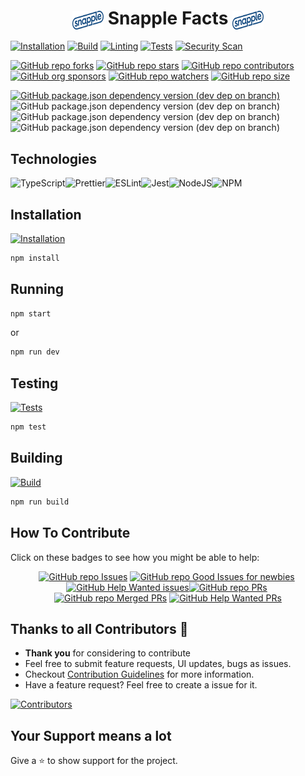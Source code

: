 <h1 align="center"><img src='./src/assets/Snapple_logo_(2020).png' width='50' height='30' align='center' alt='Snapple Logo' />
Snapple Facts
<img src='./src/assets/Snapple_logo_(2020).png' width='50' height='30' align='center' alt='Snapple Logo' />
</h1>

[![Installation](https://github.com/Vaporjawn/snapple-facts/actions/workflows/install.js.yml/badge.svg)](https://github.com/Vaporjawn/snapple-facts/actions/workflows/install.js.yml)
[![Build](https://github.com/Vaporjawn/snapple-facts/actions/workflows/build.js.yml/badge.svg)](https://github.com/Vaporjawn/snapple-facts/actions/workflows/build.js.yml)
[![Linting](https://github.com/Vaporjawn/snapple-facts/actions/workflows/lint.js.yml/badge.svg)](https://github.com/Vaporjawn/snapple-facts/actions/workflows/lint.js.yml)
[![Tests](https://github.com/Vaporjawn/snapple-facts/actions/workflows/tests.js.yml/badge.svg)](https://github.com/Vaporjawn/snapple-facts/actions/workflows/tests.js.yml)
[![Security Scan](https://github.com/Vaporjawn/snapple-facts/actions/workflows/securityScan.yml/badge.svg)](https://github.com/Vaporjawn/snapple-facts/actions/workflows/securityScan.yml)

[![GitHub repo forks](https://img.shields.io/github/forks/Vaporjawn/snapple-facts?style=flat&logo=github&logoColor=whitesmoke&label=Forks)](https://github.com/Vaporjawn/snapple-facts/network)&#160;[![GitHub repo stars](https://img.shields.io/github/stars/Vaporjawn/snapple-facts?style=flat&logo=github&logoColor=whitesmoke&label=Stars)](https://github.com/Vaporjawn/snapple-facts/stargazers)&#160;[![GitHub repo contributors](https://img.shields.io/github/contributors-anon/Vaporjawn/snapple-facts?style=flat&logo=github&logoColor=whitesmoke&label=Contributors)](https://github.com/Vaporjawn/snapple-facts/graphs/contributors)[![GitHub org sponsors](https://img.shields.io/github/sponsors/Vaporjawn?style=flat&logo=github&logoColor=whitesmoke&label=Sponsors)](https://github.com/sponsors/Vaporjawn)&#160;[![GitHub repo watchers](https://img.shields.io/github/watchers/Vaporjawn/snapple-facts?style=flat&logo=github&logoColor=whitesmoke&label=Watchers)](https://github.com/Vaporjawn/snapple-facts/watchers)&#160;[![GitHub repo size](https://img.shields.io/github/repo-size/Vaporjawn/snapple-facts?style=flat&logo=github&logoColor=whitesmoke&label=Repo%20Size)](https://github.com/Vaporjawn/snapple-facts/archive/refs/heads/main.zip)

<!-- add ts node -->

[![GitHub package.json dependency version (dev dep on branch)](https://img.shields.io/github/package-json/dependency-version/Vaporjawn/snapple-facts/dev/typescript/main?style=flat&logo=typescript&logoColor=whitesmoke&label=TypeScript)](https://www.typescriptlang.org/)&#160;![GitHub package.json dependency version (dev dep on branch)](https://img.shields.io/github/package-json/dependency-version/Vaporjawn/snapple-facts/dev/prettier/main?style=flat&logo=prettier&logoColor=whitesmoke&label=Prettier)&#160;![GitHub package.json dependency version (dev dep on branch)](https://img.shields.io/github/package-json/dependency-version/Vaporjawn/snapple-facts/dev/eslint/main?style=flat&logo=eslint&logoColor=whitesmoke&label=ESLint)&#160;![GitHub package.json dependency version (dev dep on branch)](https://img.shields.io/github/package-json/dependency-version/Vaporjawn/snapple-facts/dev/jest/main?style=flat&logo=jest&logoColor=whitesmoke&label=Jest)&#160;

## Technologies

<img alt="TypeScript" src="https://img.shields.io/badge/typescript-%233178C6.svg?style=for-the-badge&logo=typescript&logoColor=white"/><img alt="Prettier" src="https://img.shields.io/badge/prettier-%23F7B93E.svg?style=for-the-badge&logo=prettier&logoColor=white"/><img alt="ESLint" src="https://img.shields.io/badge/eslint-%234B32C3.svg?style=for-the-badge&logo=eslint&logoColor=white"/><img alt="Jest" src="https://img.shields.io/badge/jest-%23C21325.svg?style=for-the-badge&logo=jest&logoColor=white"/><img alt="NodeJS" src="https://img.shields.io/badge/nodejs-%23339933.svg?style=for-the-badge&logo=node.js&logoColor=white"/><img alt="NPM" src="https://img.shields.io/badge/npm-%23CB3837.svg?style=for-the-badge&logo=npm&logoColor=white"/>

## Installation

[![Installation](https://github.com/Vaporjawn/snapple-facts/actions/workflows/install.js.yml/badge.svg)](https://github.com/Vaporjawn/snapple-facts/actions/workflows/install.js.yml)

```bash
npm install
```

## Running

```bash
npm start
```

or

```bash
npm run dev
```

## Testing

[![Tests](https://github.com/Vaporjawn/snapple-facts/actions/workflows/tests.js.yml/badge.svg)](https://github.com/Vaporjawn/snapple-facts/actions/workflows/tests.js.yml)

```bash
npm test
```

## Building

[![Build](https://github.com/Vaporjawn/snapple-facts/actions/workflows/build.js.yml/badge.svg)](https://github.com/Vaporjawn/snapple-facts/actions/workflows/build.js.yml)

```bash
npm run build
```

## How To Contribute

Click on these badges to see how you might be able to help:

<div align="center" markdown="1">

[![GitHub repo Issues](https://img.shields.io/github/issues/Vaporjawn/snapple-facts?style=flat&logo=github&logoColor=red&label=Issues)](https://github.com/Vaporjawn/snapple-facts/issues)&#160;[![GitHub repo Good Issues for newbies](https://img.shields.io/github/issues/Vaporjawn/snapple-facts/good%20first%20issue?style=flat&logo=github&logoColor=green&label=Good%20First%20issues)](https://github.com/Vaporjawn/snapple-facts/issues?q=is%3Aopen+is%3Aissue+label%3A%22good+first+issue%22)&#160;[![GitHub Help Wanted issues](https://img.shields.io/github/issues/Vaporjawn/snapple-facts/help%20wanted?style=flat&logo=github&logoColor=b545d1&label=%22Help%20Wanted%22%20issues)](https://github.com/Vaporjawn/snapple-facts/issues?q=is%3Aopen+is%3Aissue+label%3A%22help+wanted%22)[![GitHub repo PRs](https://img.shields.io/github/issues-pr/Vaporjawn/snapple-facts?style=flat&logo=github&logoColor=orange&label=PRs)](https://github.com/Vaporjawn/snapple-facts/pulls)&#160;[![GitHub repo Merged PRs](https://img.shields.io/github/issues-search/Vaporjawn/snapple-facts?style=flat&logo=github&logoColor=green&label=Merged%20PRs&query=is%3Amerged)](https://github.com/Vaporjawn/snapple-facts/pulls?q=is%3Apr+is%3Amerged)&#160;[![GitHub Help Wanted PRs](https://img.shields.io/github/issues-pr/Vaporjawn/snapple-facts/help%20wanted?style=flat&logo=github&logoColor=b545d1&label=%22Help%20Wanted%22%20PRs)](https://github.com/Vaporjawn/snapple-facts/pulls?q=is%3Aopen+is%3Aissue+label%3A%22help+wanted%22)

</div>

## Thanks to all Contributors 💪

- **Thank you** for considering to contribute
- Feel free to submit feature requests, UI updates, bugs as issues.
- Checkout [Contribution Guidelines](https://github.com/Vaporjawn/snapple-facts/blob/master/CONTRIBUTING.md) for more information.
- Have a feature request? Feel free to create a issue for it.

[![Contributors](https://contrib.rocks/image?repo=Vaporjawn/snapple-facts)](https://github.com/Vaporjawn/snapple-facts/graphs/contributors)

## Your Support means a lot

Give a ⭐ to show support for the project.
